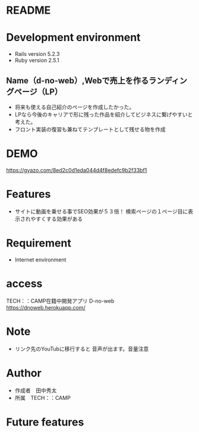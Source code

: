 # README

# Development environment
* Rails version
5.2.3
* Ruby version
2.5.1

## Name（d-no-web）,Webで売上を作るランディングページ（LP）

* 将来も使える自己紹介のページを作成したかった。
* LPなら今後のキャリアで形に残った作品を紹介してビジネスに繋げやすいと考えた。
* フロント実装の復習も兼ねてテンプレートとして残せる物を作成

# DEMO

 https://gyazo.com/8ed2c0d1eda044d4f8edefc9b2f33bf1
 
# Features

* サイトに動画を乗せる事でSEO効果が５３倍！
検索ページの１ページ目に表示されやすくする効果がある

# Requirement

* Internet environment

# access

TECH：：CAMP在籍中開発アプリ  D-no-web
https://dnoweb.herokuapp.com/

# Note

* リンク先のYouTubに移行すると
音声が出ます。音量注意

# Author

* 作成者　田中秀太
* 所属　TECH：：CAMP

# Future features


